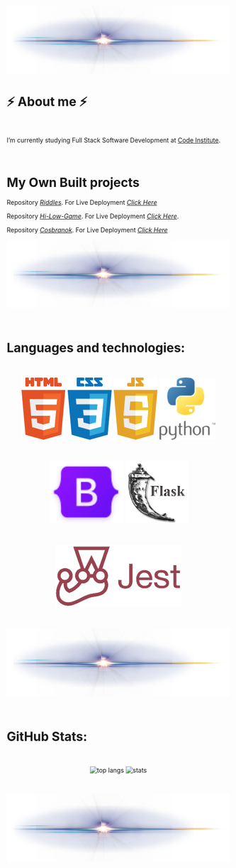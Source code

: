 
<p align="center">
  <img src="images/line.png">
</p>

# ⚡  About me  ⚡

<br>

I’m currently studying Full Stack Software Development at [Code Institute](https://codeinstitute.net/ie/).

<br>

# My Own Built projects

Repository [_Riddles_](https://github.com/A-Croshaw/Riddles).
For Live Deployment [_Click Here_](https://ac-riddles.herokuapp.com/)

Repository [_Hi-Low-Game_](https://github.com/A-Croshaw/hi-low-game). For Live Deployment [_Click Here_](https://a-croshaw.github.io/hi-low-game/).

Repository [_Cosbranok_](https://github.com/A-Croshaw/cosbranok). For Live Deployment [_Click Here_](https://a-croshaw.github.io/cosbranok/)

<p align="center">
  <img src="images/line.png">
</p>

<br>

# Languages and technologies:

<br>

<p align="center">
  <img src="images/html5_small.png" alt="HTML 5">
  <img src="images/css3_small.png" alt="CSS 3">
  <img src="images/JavaScript5_small.png" alt="JavaScript 5">
  <img src="images/Python_small.png" alt="Python">
</p>

<br>

<p align="center">
  <img src="images/bootstrap.png" alt="Python">
  <img src="images/flask.png" alt="Python">
</p>

<br>

<p align="center">
    <img src="images/Jest.png" alt="JavaScript 5">
</p>

<br>

<p align="center">
  <img src="images/line.png">
</p>

<br>

# GitHub Stats:

<br>

<p align="center">
  <img width="" height="150" src="https://github-readme-stats.vercel.app/api/top-langs/?username=A-Croshaw&layout=compact&theme=transparent" alt="top langs">
   <img width="" height="150" src="https://github-readme-stats.vercel.app/api?username=A-Croshaw&show_icons=true&theme=transparent"  alt="stats">
</p>

<br>

<p align="center">
  <img src="images/line.png">
</p>

<br>


 


<!--
Here are some ideas to get you started:

- 🔭 I’m currently working on ...

- 👯 I’m looking to collaborate on ...
- 🤔 I’m looking for help with ...
- 💬 Ask me about ...
- 📫 How to reach me: ...
- 😄 Pronouns: ...
- ⚡ Fun fact: ...
- 📫 

-->


